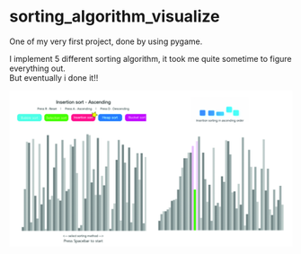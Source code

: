 # sorting_algorithm_visualize

One of my very first project, done by using pygame.  

I implement 5 different sorting algorithm, it took me quite sometime to figure everything out.  
But eventually i done it!!



![My Image](sort_image.jpg)
